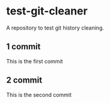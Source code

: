 # test-git-cleaner
A repository to test git history cleaning. 


## 1 commit

This is the first commit 

## 2 commit

This is the second commit
